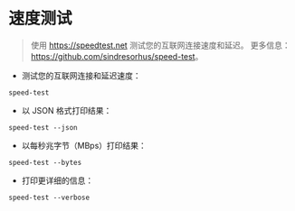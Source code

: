 # 速度测试

> 使用 <https://speedtest.net> 测试您的互联网连接速度和延迟。
> 更多信息：<https://github.com/sindresorhus/speed-test>。

- 测试您的互联网连接和延迟速度：

`speed-test`

- 以 JSON 格式打印结果：

`speed-test --json`

- 以每秒兆字节（MBps）打印结果：

`speed-test --bytes`

- 打印更详细的信息：

`speed-test --verbose`